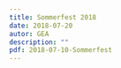 ```yaml
---
title: Sommerfest 2018
date: 2018-07-20
autor: GEA
description: ""
pdf: 2018-07-10-Sommerfest
---
```

